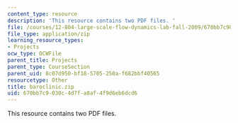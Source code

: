 ```yaml
---
content_type: resource
description: 'This resource contains two PDF files. '
file: /courses/12-804-large-scale-flow-dynamics-lab-fall-2009/670bb7c9030c4d7fa8af4f9d6eb6dcd6_baroclinic.zip
file_type: application/zip
learning_resource_types:
- Projects
ocw_type: OCWFile
parent_title: Projects
parent_type: CourseSection
parent_uid: 8c07d950-bf18-5705-250a-f682bbf40565
resourcetype: Other
title: baroclinic.zip
uid: 670bb7c9-030c-4d7f-a8af-4f9d6eb6dcd6
---
```

This resource contains two PDF files. 

